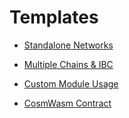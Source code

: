 # Templates

* [Standalone Networks](./single_chain_test.go)

* [Multiple Chains & IBC](../examples/ibc/learn_ibc_test.go)

* [Custom Module Usage](./custom_module.go)

* [CosmWasm Contract](./cosmwasm.go)